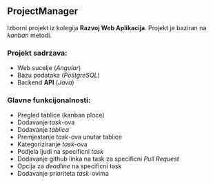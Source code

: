 ## ProjectManager

Izborni projekt iz kolegija **Razvoj Web Aplikacija**.
Projekt je baziran na _kanban_ metodi.

### Projekt sadrzava:

- Web sucelje (_Angular_)
- Bazu podataka (_PostgreSQL_)
- Backend **API** (_Java_)

### Glavne funkcijonalnosti:

- Pregled tablice (kanban ploce)
- Dodavanje _task_-ova
- Dodavanje _tablica_
- Premjestanje _task_-ova unutar tablice
- Kategoriziranje _task_-ova
- Podjela ljudi na specificni _task_
- Dodavanje github linka na task za specificni _Pull Request_
- Opcija za _deadline_ na specificni task
- Dodavanje prioriteta _task_-ovima
